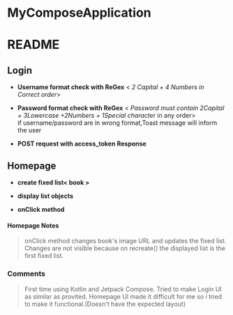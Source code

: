 # MyComposeApplication
# **README**
## Login 
* **Username format check with ReGex** < *2 Capital + 4 Numbers in Correct order*>

* **Password format check with ReGex** < *Password must contain 2Capital + 3Lowercase +2Numbers + 1Special character* in any order>  
if username/password are in wrong format,Toast message will inform the user

* **POST request with access_token Response**


## Homepage    
* **create fixed list< book >**

* **display list objects**

* **onClick method**

#### Homepage Notes
> onClick method changes book's image URL and updates the fixed list.   
> Changes are not visible because on recreate() the displayed list is the first fixed list.


### Comments    
> First time using Kotlin and Jetpack Compose.
> Tried to make Login UI as similar as provited.
> Homepage UI made it difficult for me so i tried to make it functional.(Doesn't have the expected layout)
